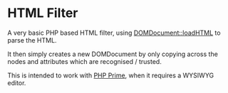 
# HTML Filter

A very basic PHP based HTML filter, using [DOMDocument::loadHTML](http://php.net/manual/en/domdocument.loadhtml.php) to parse the HTML.

It then simply creates a new DOMDocument by only copying across the nodes and attributes which are recognised / trusted.

This is intended to work with [PHP Prime](http://www.phpprime.com/), when it requires a WYSIWYG editor.
